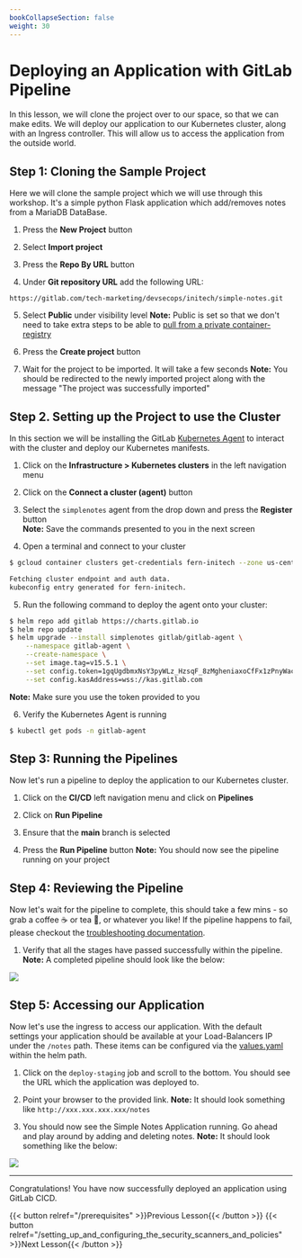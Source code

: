 ```yaml
---
bookCollapseSection: false
weight: 30
---
```


# Deploying an Application with GitLab Pipeline

In this lesson, we will clone the project over to our space, so that we can make
edits. We will deploy our application to our Kubernetes cluster, along with
an Ingress controller. This will allow us to access the application from the outside world.

## Step 1: Cloning the Sample Project

Here we will clone the sample project which we will use through this workshop. It's a simple python Flask application which add/removes notes from a MariaDB DataBase.

1. Press the **New Project** button

2. Select **Import project**

3. Press the **Repo By URL** button

4. Under **Git repository URL** add the following URL:

```text
https://gitlab.com/tech-marketing/devsecops/initech/simple-notes.git
```

5. Select **Public** under visibility level
**Note:** Public is set so that we don't need to take extra steps to be able to [pull
from a private container-registry](https://chris-vermeulen.com/using-gitlab-registry-with-kubernetes/)

6. Press the **Create project** button

7. Wait for the project to be imported. It will take a few seconds
**Note:** You should be redirected to the newly imported project along with
the message "The project was successfully imported"

## Step 2. Setting up the Project to use the Cluster

In this section we will be installing the GitLab [Kubernetes Agent](https://docs.gitlab.com/ee/user/clusters/agent/) to interact with the cluster and deploy our Kubernetes manifests.

1. Click on the **Infrastructure > Kubernetes clusters** in the left navigation menu

2. Click on the **Connect a cluster (agent)** button

3. Select the `simplenotes` agent from the drop down and press the **Register** button  
**Note:** Save the commands presented to you in the next screen

4. Open a terminal and connect to your cluster

```bash
$ gcloud container clusters get-credentials fern-initech --zone us-central1-c --project fdiaz-02874dfa

Fetching cluster endpoint and auth data.
kubeconfig entry generated for fern-initech.
```

5. Run the following command to deploy the agent onto your cluster:

```bash
$ helm repo add gitlab https://charts.gitlab.io
$ helm repo update
$ helm upgrade --install simplenotes gitlab/gitlab-agent \
    --namespace gitlab-agent \
    --create-namespace \
    --set image.tag=v15.5.1 \
    --set config.token=1gqUgdbmxNsY3pyWLz_HzsqF_8zMgheniaxoCfFx1zPnyWacUQ \
    --set config.kasAddress=wss://kas.gitlab.com
```  
**Note:** Make sure you use the token provided to you

6. Verify the Kubernetes Agent is running

```bash
$ kubectl get pods -n gitlab-agent


```

## Step 3: Running the Pipelines

Now let's run a pipeline to deploy the application to our Kubernetes cluster.

1. Click on the **CI/CD** left navigation menu and click on **Pipelines**

2. Click on **Run Pipeline**

3. Ensure that the **main** branch is selected

4. Press the **Run Pipeline** button
**Note:** You should now see the pipeline running on your project

## Step 4: Reviewing the Pipeline

Now let's wait for the pipeline to complete, this should take a few mins - so grab a coffee ☕️ or tea 🍵, or whatever you like! If the pipeline happens to fail, please checkout the [troubleshooting documentation](../../documentation/troubleshooting).

1. Verify that all the stages have passed successfully within the pipeline.
**Note:** A completed pipeline should look like the below:

![](/devsecops/initech/simple-notes/images/completed_pipeline.png)

## Step 5: Accessing our Application

Now let's use the ingress to access our application. With the default settings
your application should be available at your Load-Balancers IP under the `/notes` path. These items can be configured via the [values.yaml](https://gitlab.com/tech-marketing/devsecops/initech/simple-notes/-/blob/main/helm/values.yaml) within the helm path.

1. Click on the `deploy-staging` job and scroll to the bottom. You should see the URL which the application was deployed to.

2. Point your browser to the provided link.
**Note:** It should look something like `http://xxx.xxx.xxx.xxx/notes`

3. You should now see the Simple Notes Application running. Go ahead and play around by adding and deleting notes.
**Note:** It should look something like the below:

![](/devsecops/initech/simple-notes/images/simple_notes_homepage.png)

---

Congratulations! You have now successfully deployed an application using GitLab CICD.

{{< button relref="/prerequisites" >}}Previous Lesson{{< /button >}}
{{< button relref="/setting_up_and_configuring_the_security_scanners_and_policies" >}}Next Lesson{{< /button >}}

